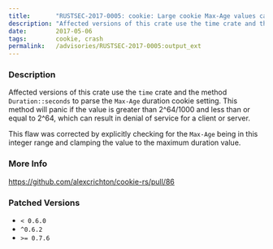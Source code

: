 ```yaml
---
title:       "RUSTSEC-2017-0005: cookie: Large cookie Max-Age values can cause a denial of service"
description: "Affected versions of this crate use the time crate and the method Durationseconds to parse the MaxAge duration cookie setting. This method will panic if the value is greater than 2641000 and less than or equal to 264, which can result in denial of service for a client or server. This flaw was corrected by explicitly checking for the MaxAge being in this integer range and clamping the value to the maximum duration value."
date:        2017-05-06
tags:        cookie, crash
permalink:   /advisories/RUSTSEC-2017-0005:output_ext
---
```


### Description

Affected versions of this crate use the `time` crate and the method
`Duration::seconds` to parse the `Max-Age` duration cookie setting. This method
will panic if the value is greater than 2^64/1000 and less than or equal to
2^64, which can result in denial of service for a client or server.

This flaw was corrected by explicitly checking for the `Max-Age` being in this
integer range and clamping the value to the maximum duration value.

### More Info

<https://github.com/alexcrichton/cookie-rs/pull/86>

### Patched Versions

- `< 0.6.0`
- `^0.6.2`
- `>= 0.7.6`


